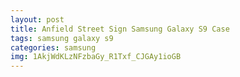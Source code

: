 ```yaml
---
layout: post
title: Anfield Street Sign Samsung Galaxy S9 Case
tags: samsung galaxy s9
categories: samsung
img: 1AkjWdKLzNFzbaGy_R1Txf_CJGAy1ioGB
---
```

